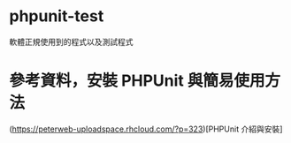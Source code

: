 # phpunit-test
軟體正規使用到的程式以及測試程式
# 參考資料，安裝 PHPUnit 與簡易使用方法
(https://peterweb-uploadspace.rhcloud.com/?p=323)[PHPUnit 介紹與安裝]
